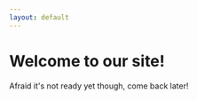 ```yaml
---
layout: default
---
```


# [](#header-1)Welcome to our site!

Afraid it's not ready yet though, come back later!
